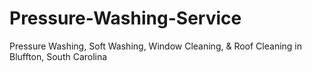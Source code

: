 # Pressure-Washing-Service
Pressure Washing, Soft Washing, Window Cleaning, &amp; Roof Cleaning in Bluffton, South Carolina
